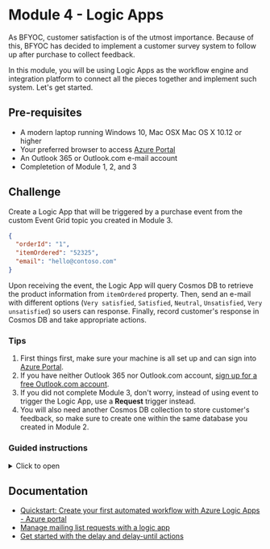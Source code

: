 # Module 4 - Logic Apps

As BFYOC, customer satisfaction is of the utmost importance. Because of this, BFYOC has decided to implement a customer survey system to follow up after purchase to collect feedback.

In this module, you will be using Logic Apps as the workflow engine and integration platform to connect all the pieces together and implement such system. Let's get started.

## Pre-requisites

* A modern laptop running Windows 10, Mac OSX Mac OS X 10.12 or higher
* Your preferred browser to access [Azure Portal](https://portal.azure.com)
* An Outlook 365 or Outlook.com e-mail account
* Completetion of Module 1, 2, and 3

## Challenge

Create a Logic App that will be triggered by a purchase event from the custom Event Grid topic you created in Module 3. 

```json
{
  "orderId": "1",
  "itemOrdered": "52325",
  "email": "hello@contoso.com"
}
```

Upon receiving the event, the Logic App will query Cosmos DB to retrieve the product information from `itemOrdered` property. Then, send an e-mail with different options (`Very satisfied`, `Satisfied`, `Neutral`, `Unsatisfied`, `Very unsatisfied`) so users can response. Finally, record customer's response in Cosmos DB and take appropriate actions.

### Tips

1. First things first, make sure your machine is all set up and can sign into [Azure Portal](https://portal.azure.com).
1. If you have neither Outlook 365 nor Outlook.com account, [sign up for a free Outlook.com account]().
1. If you did not complete Module 3, don't worry, instead of using event to trigger the Logic App, use a **Request** trigger instead.
1. You will also need another Cosmos DB collection to store customer's feedback, so make sure to create one within the same database you created in Module 2.

### Guided instructions
<!-- markdownlint-disable MD032 MD033 -->
<details><summary>Click to open</summary><p>
  
1. Navigate to [Azure Portal](https://portal.azure.com)
1. Create a new Logic App and navigate to the newly created Logic App
1. Edit on **Edit** to launch Logic App designer, select **Start from blank** on the template page
1. Select `Event Grid` from the list then select `When a resource event occurs` trigger
![Event Grid trigger](./images/event-grid-trigger.jpg)
1. Sign in with the same account you used to sign into Azure portal
1. Fill in **Subscription**, select `Microsoft.EventGrid.Topics` for **Resource Type**, and select the name you of your custom topic created in **module 3**.
1. Next, add a `Parse JSON` action by clicking **New step** and search for it.
1. Use `Data object` as the input to  **Content**.
1. The easiest way to create the schema is to generate it using a sample, simply click on **Use sample payload to generate schema**, and provide the sample from **module 3**, as shown below.
```json
{
  "orderId": "1",
  "itemOrdered": "52325",
  "email": "hello@contoso.com"
}
```
![Parse Json Schema](./images/parse-json-schema.jpg)
1. Search for `Cosmos Db` and add `Get a document` action, you will first need to create a connection to it.
1. Select `icecream` as **Database ID**, `products` as **Collection ID**, and select `itemOrdered` token as input to **DocumentId**.
1. Next, add a new action from either Outlook 365 or Outlook.com, depending on the type of account you have. The name of the action is **Send email with options**.
1. Add another `Parse JSON` action, this time, use the `Body` output from `Get a document` action as input to **Content**, and use the following sample to generate schema.
```json
{
  "id": "1",
  "flavor": "Rainbow Road",
  "price-per-scoop": 3.99
}
```
1. Use `email` token as input for **To**, `BFYOC values your feedback` as **Subject**, and `Very satisfied, Satisfied, Neutral, Unsatisfied, Very unsatisfied` for **User Options**. Then, use various tokens available to write a nice e-mail body.
![Email with options](./images/email-options.jpg)
1. Once customer selected an option, it will be captured and send back to Logic App for it to continue it's execution. Let's store it in the Cosmos DB first.
1. Search and add **Cosmos - Create or update document** action.
1. Select `icecream` as **Database ID**, `reviews` as **Collection ID**, and the following JSON object as **Doument**.
```json
{
  "id": "[Use expression editor to insert guid() expression]",
  "review": "[Selected option token]"
}
```

### What's Next?
It's up to you what action to take when there's an unhappy customer! Send them a email with coupon code, inform a team member to follow up, you decided. Explore more than [200 different products and services](https://docs.microsoft.com/connectors/) Logic Apps connects to out-of-box and build something awesome.

For example, consider adding a `Condition` action, and create a rule for when customer selected either **Unsatisfied** or **Very unsatisfied**.
![Condition builder](./images/condition-builder.jpg). In the **If true** branch, send an e-mail to BFYOC team to alert them when there's an unhappy customer.
 
</p></details>
<!-- markdownlint-disable MD032 MD033 -->

## Documentation

* [Quickstart: Create your first automated workflow with Azure Logic Apps - Azure portal](https://docs.microsoft.com/azure/logic-apps/quickstart-create-first-logic-app-workflow)
* [Manage mailing list requests with a logic app](https://docs.microsoft.com/azure/logic-apps/tutorial-process-mailing-list-subscriptions-workflow)
* [Get started with the delay and delay-until actions](https://docs.microsoft.com/azure/connectors/connectors-native-delay)